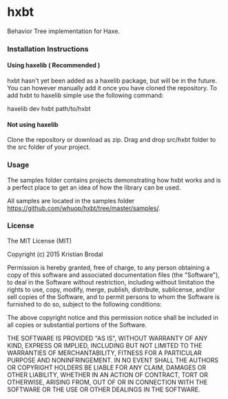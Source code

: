 # hxbt

Behavior Tree implementation for Haxe.

### Installation Instructions

#### Using haxelib ( Recommended )
hxbt hasn't yet been added as a haxelib package, but will be in the future. You can however manually add it once you have cloned the repository. To add hxbt to haxelib simple use the following command:

haxelib dev hxbt path/to/hxbt

#### Not using haxelib

Clone the repository or download as zip. Drag and drop src/hxbt folder to the src folder of your project.

### Usage

The samples folder contains projects demonstrating how hxbt works and is a perfect place to get an idea of how the library can be used. 

All samples are located in the samples folder https://github.com/whuop/hxbt/tree/master/samples/.



### License

The MIT License (MIT)

Copyright (c) 2015 Kristian Brodal

Permission is hereby granted, free of charge, to any person obtaining a copy
of this software and associated documentation files (the "Software"), to deal
in the Software without restriction, including without limitation the rights
to use, copy, modify, merge, publish, distribute, sublicense, and/or sell
copies of the Software, and to permit persons to whom the Software is
furnished to do so, subject to the following conditions:

The above copyright notice and this permission notice shall be included in all
copies or substantial portions of the Software.

THE SOFTWARE IS PROVIDED "AS IS", WITHOUT WARRANTY OF ANY KIND, EXPRESS OR
IMPLIED, INCLUDING BUT NOT LIMITED TO THE WARRANTIES OF MERCHANTABILITY,
FITNESS FOR A PARTICULAR PURPOSE AND NONINFRINGEMENT. IN NO EVENT SHALL THE
AUTHORS OR COPYRIGHT HOLDERS BE LIABLE FOR ANY CLAIM, DAMAGES OR OTHER
LIABILITY, WHETHER IN AN ACTION OF CONTRACT, TORT OR OTHERWISE, ARISING FROM,
OUT OF OR IN CONNECTION WITH THE SOFTWARE OR THE USE OR OTHER DEALINGS IN THE
SOFTWARE.
